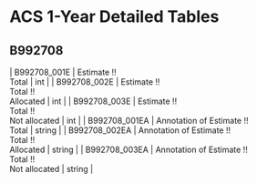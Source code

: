 # ACS 1-Year Detailed Tables

## B992708

| B992708_001E | Estimate !!<br>Total | int |
| B992708_002E | Estimate !!<br>Total !!<br>Allocated | int |
| B992708_003E | Estimate !!<br>Total !!<br>Not allocated | int |
| B992708_001EA | Annotation of Estimate !!<br>Total | string |
| B992708_002EA | Annotation of Estimate !!<br>Total !!<br>Allocated | string |
| B992708_003EA | Annotation of Estimate !!<br>Total !!<br>Not allocated | string |

